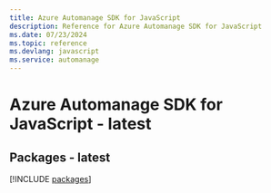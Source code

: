 ```yaml
---
title: Azure Automanage SDK for JavaScript
description: Reference for Azure Automanage SDK for JavaScript
ms.date: 07/23/2024
ms.topic: reference
ms.devlang: javascript
ms.service: automanage
---
```

# Azure Automanage SDK for JavaScript - latest
## Packages - latest
[!INCLUDE [packages](automanage-index.md)]